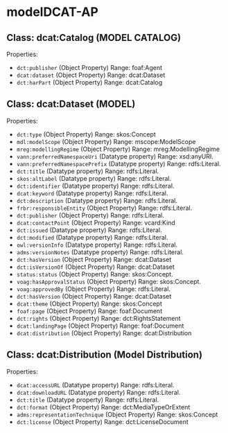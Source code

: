 # modelDCAT-AP

## Class: dcat:Catalog (MODEL CATALOG)
Properties:
* `dct:publisher`  (Object Property) Range: foaf:Agent
* `dcat:dataset`  (Object Property) Range: dcat:Dataset
* `dct:harPart`  (Object Property) Range: dcat:Catalog


## Class: dcat:Dataset (MODEL)
Properties:
* `dct:type`  (Object Property) Range: skos:Concept
* `mdl:modelScope`  (Object Property) Range: mscope:ModelScope
* `mreg:modellingRegime`  (Object Property) Range: mreg:ModellingRegime
* `vann:preferredNamespaceUri` (Datatype property) Range: xsd:anyURI. 
* `vann:preferredNamespacePrefix` (Datatype property) Range: rdfs:Literal.
* `dct:title` (Datatype property) Range: rdfs:Literal. 
* `skos:altLabel` (Datatype property) Range: rdfs:Literal. 
* `dct:identifier` (Datatype property) Range: rdfs:Literal. 
* `dcat:keyword` (Datatype property) Range: rdfs:Literal. 
* `dct:description` (Datatype property) Range: rdfs:Literal. 
* `frbr:responsibleEntity`  (Object Property) Range: rdfs:Literal.
* `dct:publisher`  (Object Property) Range: rdfs:Literal.
* `dcat:contactPoint`  (Object Property) Range: vcard:Kind
* `dct:issued` (Datatype property) Range: rdfs:Literal. 
* `dct:modified` (Datatype property) Range: rdfs:Literal. 
* `owl:versionInfo` (Datatype property) Range: rdfs:Literal. 
* `adms:versionNotes` (Datatype property) Range: rdfs:Literal. 
* `dct:hasVersion`  (Object Property) Range: dcat:Dataset
* `dct:isVersionOf`  (Object Property) Range: dcat:Dataset
* `status:status` (Object Property) Range: skos:Concept.
* `voag:hasApprovalStatus`  (Object Property) Range: skos:Concept.
* `voag:approvedBy` (Object Property) Range: rdfs:Literal. 
* `dct:hasVersion`  (Object Property) Range: dcat:Dataset
* `dcat:theme`  (Object Property) Range: skos:Concept
* `foaf:page`  (Object Property) Range: foaf:Document
* `dct:rights`  (Object Property) Range: dct:RightsStatement
* `dcat:landingPage`  (Object Property) Range: foaf:Document
* `dcat:distribution`  (Object Property) Range: dcat:Distribution

 ## Class: dcat:Distribution (Model Distribution)
Properties:
* `dcat:accessURL` (Datatype property) Range: rdfs:Literal. 
* `dcat:downloadURL` (Datatype property) Range: rdfs:Literal. 
* `dct:title` (Datatype property) Range: rdfs:Literal. 
* `dct:format`  (Object Property) Range: dct:MediaTypeOrExtent
* `adms:representationTechnique`  (Object Property) Range: skos:Concept
* `dct:license`  (Object Property) Range: dct:LicenseDocument

